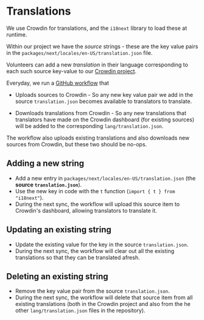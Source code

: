 # Translations

We use Crowdin for translations, and the `i18next` library to load these at
runtime.

Within our project we have the _source_ strings - these are the key value pairs
in the `packages/next/locales/en-US/translation.json` file.

Volunteers can add a new _translation_ in their language corresponding to each
such source key-value to our
[Crowdin project](https://crowdin.com/project/ente-photos-web).

Everyday, we run a [GitHub workflow](../../.github/workflows/web-crowdin.yml)
that

-   Uploads sources to Crowdin - So any new key value pair we add in the source
    `translation.json` becomes available to translators to translate.

-   Downloads translations from Crowdin - So any new translations that
    translators have made on the Crowdin dashboard (for existing sources) will
    be added to the corresponding `lang/translation.json`.

The workflow also uploads existing translations and also downloads new sources
from Crowdin, but these two should be no-ops.

## Adding a new string

-   Add a new entry in `packages/next/locales/en-US/translation.json` (the
    **source `translation.json`**).
-   Use the new key in code with the `t` function
    (`import { t } from "i18next"`).
-   During the next sync, the workflow will upload this source item to Crowdin's
    dashboard, allowing translators to translate it.

## Updating an existing string

-   Update the existing value for the key in the source `translation.json`.
-   During the next sync, the workflow will clear out all the existing
    translations so that they can be translated afresh.

## Deleting an existing string

-   Remove the key value pair from the source `translation.json`.
-   During the next sync, the workflow will delete that source item from all
    existing translations (both in the Crowdin project and also from the he
    other `lang/translation.json` files in the repository).
